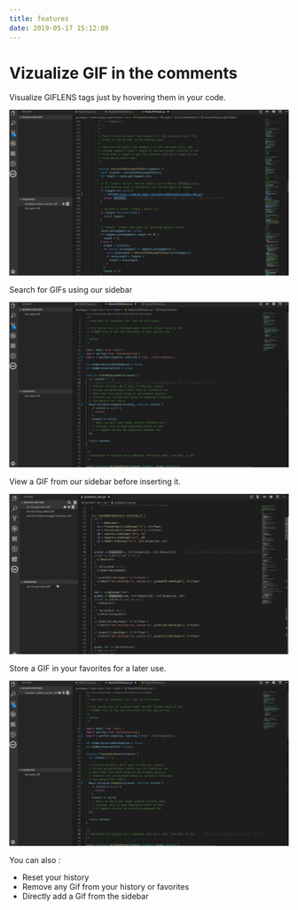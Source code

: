 ```yaml
---
title: features
date: 2019-05-17 15:12:09
---
```


# Vizualize GIF in the comments

Visualize GIFLENS tags just by hovering them in your code.

<img src="/assets/20-thanossalt.gif" alt="hover gifs in your code"/>

Search for GIFs using our sidebar

<img src="/assets/20-jonsnow.gif" alt="search gifs in vscode"/>

View a GIF from our sidebar before inserting it.

<img src="/assets/20-viewinsert.gif" alt="search gifs in vscode"/>

Store a GIF in your favorites for a later use.

<img src="/assets/20-favorite.gif" alt="search gifs in vscode"/>

You can also :

- Reset your history
- Remove any Gif from your history or favorites
- Directly add a Gif from the sidebar

